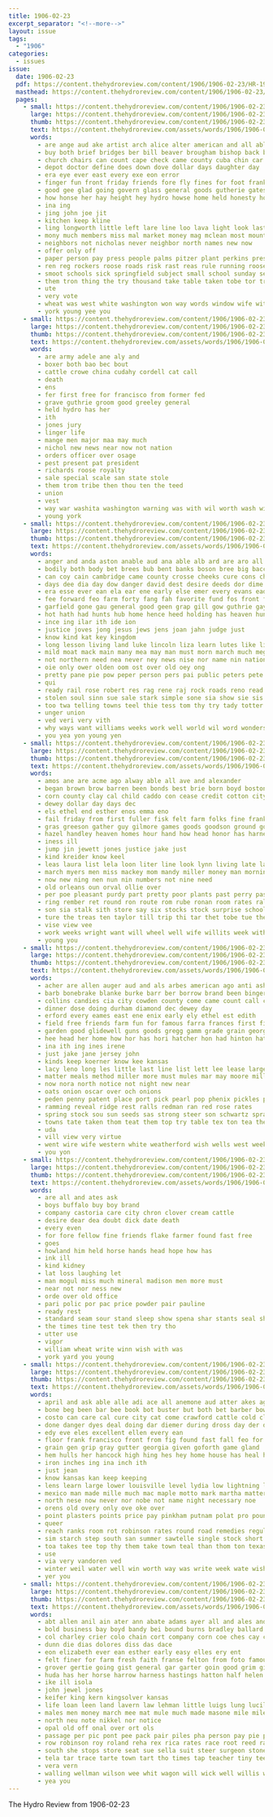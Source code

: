 ```yaml
---
title: 1906-02-23
excerpt_separator: "<!--more-->"
layout: issue
tags:
  - "1906"
categories:
  - issues
issue:
  date: 1906-02-23
  pdf: https://content.thehydroreview.com/content/1906/1906-02-23/HR-1906-02-23.pdf
  masthead: https://content.thehydroreview.com/content/1906/1906-02-23/masthead/HR-1906-02-23.jpg
  pages:
    - small: https://content.thehydroreview.com/content/1906/1906-02-23/small/HR-1906-02-23-01.jpg
      large: https://content.thehydroreview.com/content/1906/1906-02-23/large/HR-1906-02-23-01.jpg
      thumb: https://content.thehydroreview.com/content/1906/1906-02-23/thumbnails/HR-1906-02-23-01.jpg
      text: https://content.thehydroreview.com/assets/words/1906/1906-02-23/HR-1906-02-23-01.txt
      words:
        - are ange aud ake artist arch alice alter american and all able ates ali
        - buy both brief bridges ber bill beaver brougham bishop back burn business bank blue book began bills bride bon beans better been but butter
        - church chairs can count cape check came county cuba chin car come cal carty cedar con cashier christy comes clear cases change caddo center cash chair
        - depot doctor define does down dove dollar days daughter day
        - era eye ever east every exe eon error
        - finger fun front friday friends fore fly fines for foot frank from farm foraker frames former feal french fare firm folks fair full file first
        - good gee glad going govern glass general goods gutherie gates green getting
        - how honse her hay height hey hydro howse home held honesty house him had has henke
        - ina ing
        - jing john joe jit
        - kitchen keep kline
        - ling longworth little left lare line loo lava light look last low longe league life losing lad lit land linscott
        - mony much members miss mal market money mag mclean most mount mak mail mun more monday may mansion made miller mer matter many
        - neighbors not nicholas never neighbor north names new now
        - offer only off
        - paper person pay press people palms pitzer plant perkins present private plate pass port per prayer palin page poor pure pastor president pring patterson part
        - ren reg rockers roose roads risk rast reas rule running roosevelt ram rates regular room read ras
        - smoot schools sick springfield subject small school sunday senator service sant springs sup save stock station samples stones stole sever shine self surplus saturday soc stream space ship she saud see sion state send seme sat said sell satterlee short show such
        - them tron thing the try thousand take table taken tobe tor train town then thet triplett teehee trip tat ten tax toa too thie tale tom
        - ute
        - very vote
        - wheat was west white washington won way words window wife with week will well write wee wiles wedding while want wish wall
        - york young yee you
    - small: https://content.thehydroreview.com/content/1906/1906-02-23/small/HR-1906-02-23-02.jpg
      large: https://content.thehydroreview.com/content/1906/1906-02-23/large/HR-1906-02-23-02.jpg
      thumb: https://content.thehydroreview.com/content/1906/1906-02-23/thumbnails/HR-1906-02-23-02.jpg
      text: https://content.thehydroreview.com/assets/words/1906/1906-02-23/HR-1906-02-23-02.txt
      words:
        - are army adele ane aly and
        - boxer both bao bec bout
        - cattle crowe china cudahy cordell cat call
        - death
        - ens
        - fer first free for francisco from former fed
        - grave guthrie groom good greeley general
        - held hydro has her
        - ith
        - jones jury
        - linger life
        - mange men major maa may much
        - nichol new news near now not nation
        - orders officer over osage
        - pest present pat president
        - richards roose royalty
        - sale special scale san state stole
        - them trom tribe then thou ten the teed
        - union
        - vest
        - way war washita washington warning was with wil worth wash will
        - young york
    - small: https://content.thehydroreview.com/content/1906/1906-02-23/small/HR-1906-02-23-03.jpg
      large: https://content.thehydroreview.com/content/1906/1906-02-23/large/HR-1906-02-23-03.jpg
      thumb: https://content.thehydroreview.com/content/1906/1906-02-23/thumbnails/HR-1906-02-23-03.jpg
      text: https://content.thehydroreview.com/assets/words/1906/1906-02-23/HR-1906-02-23-03.txt
      words:
        - anger and anda aston anable aud ana able alb ard are aro all ata ane aires alto american alva adjutant ala ach ary ams ang ann ask awe aly america army
        - bodily both body bet brees bub bent banks boson bree big bacco begun but bible butti bee bald book business burst back bither bur busing box bis better bowels best bot been boon black bees bro blood
        - can coy cain cambridge came county crosse cheeks cure cons cha cull cea chan comes cope court cam con course company come cotting cart cot change charter credit chance cattle
        - days dee dia day dow danger david dest desire deeds dor dime done death dry down doubt
        - era esse ever ean ela ear ene early else emer every evans ead error
        - fee forward feo farm forty fang fah favorite fund fos front fort flattery few for faith forth fore fow felt fest first fall fling flesh from fea fear fie
        - garfield gone gau general good geen grap gill gow guthrie gay goes gath going
        - hot hath had hunts hub home hence heed holding has heaven hunger howe hoi heard how head harp hon him hope hes hold held hin heart house homes han
        - ince ing ilar ith ide ion
        - justice joves jong jesus jews jens joan jahn judge just
        - know kind kat key kingdom
        - long lesson living land luke lincoln liza learn lutes like lich large let leas less lock loc lis landmark law lawrence life lard left lamy lean langer lines lawton live legal love
        - mild moat mack main many mea may man must morn march much meg most marks more moral matthew mati mers manner matt mcgann mcalester messenger might made mon men mar mark miracle mission mis matter mould morning mas mare maria med messiah
        - not northern need nea never ney news nise nor name nin nation now new nay nook naar nies notice nade
        - oie only ower olden oom ost over old oey ong
        - pretty pane pie pow peper person pers pai public peters pete powell present pile plan past pierce post pleasant par pink per pale people perfect plows patch point place power prophet
        - qui
        - ready rail rose robert res rag rene raj rock roads reno read rolling robe rich rad reo rel reason red ram rica run roof rate roan
        - stolen soul sinn sue sale stark simple sone sia show sie sis sina seen sees soon saw spake sun shale sine sick swann stay send secret south sid solace sap sed seed son sin see sleep straight study say stone strike set stom stores shape stance station safe sek such seo
        - too twa telling towns teel thie tess tom thy try tady totter than tease town tong ties thee thay tal ten the ton tho tea tah tines takes terrible tex taken tan track tor teen tin thet teacher tha tee then ting thing take them tie tender
        - unger union
        - ved veri very vith
        - why ways want williams weeks work well world wil word wonders war wax whale white wily wie way washington will wile was worth words ware while with weak wrath ward went wit wate
        - you yea yon young yen
    - small: https://content.thehydroreview.com/content/1906/1906-02-23/small/HR-1906-02-23-04.jpg
      large: https://content.thehydroreview.com/content/1906/1906-02-23/large/HR-1906-02-23-04.jpg
      thumb: https://content.thehydroreview.com/content/1906/1906-02-23/thumbnails/HR-1906-02-23-04.jpg
      text: https://content.thehydroreview.com/assets/words/1906/1906-02-23/HR-1906-02-23-04.txt
      words:
        - amos ane are acme ago alway able all ave and alexander
        - began brown brow barren been bonds best brie born boyd boston but both boat business berger bas burcham bus
        - corn county clay cal child caddo con cease credit cotton city can come cour came coe charley cane carry car carly clara cutter
        - dewey dollar day days dec
        - els ethel end esther enos emma eno
        - fail friday from first fuller fisk felt farm folks fine frank fare for
        - gras greeson gather guy gilmore games goods goodson ground good gay
        - hazel handley heaven homes hour hand how head honor has harness had home house hydro
        - iness ill
        - jump jin jewett jones justice jake just
        - kind kreider know keel
        - leas laura list lela loon liter line look lynn living late last
        - march myers men miss mackey mom mandy miller money man morning more most may mer mazel moos
        - now new ning nen nun nin numbers not nine need
        - old orleans oun orval ollie over
        - per poe pleasant purdy part pretty poor plants past perry pastor proud price present philips
        - ring rember ret round ron route rom rube ronan room rates ralph rosenberger roy ready rosen
        - son sia stalk sith store say six stocks stock surprise school sick santa spring soon she smith sunday stranger soe supper senn state set stand such see shape stockton
        - ture the treas ten taylor till trip thi tar thet tobe tue then try
        - vise view vee
        - work weeks wright want will wheel well wife willits week with wile was weather woods
        - young you
    - small: https://content.thehydroreview.com/content/1906/1906-02-23/small/HR-1906-02-23-05.jpg
      large: https://content.thehydroreview.com/content/1906/1906-02-23/large/HR-1906-02-23-05.jpg
      thumb: https://content.thehydroreview.com/content/1906/1906-02-23/thumbnails/HR-1906-02-23-05.jpg
      text: https://content.thehydroreview.com/assets/words/1906/1906-02-23/HR-1906-02-23-05.txt
      words:
        - acher are allen auger aud and als arbes american ago anti ash age alas acre agent able ask all alter
        - barb bonebrake blanke burke barr ber borrow brand been binger burger bedford birdie bee burgman boise better buy barn bank best back berle butter bros brought bring bunch brank bread beaver burgess berger beats business
        - collins candies cia city cowden county come came count call coffee cee cole cicero col card colony car china cant cattle corn cash
        - dinner dose doing durham diamond dec dewey day
        - erford every eames east ene enix early ely ethel est edith
        - field free friends farm fun for famous farra frances first fine fresh few franse fitzpatrick fruits fruit fancy friday from
        - garden good glidewell guns goods gregg gamm grade grain george glass gann
        - hee head her home how hor has hori hatcher hon had hinton hatch holiday him horn hydro hosey hoar hardware hastings hope
        - ina ith ing ines irene
        - just jake jane jersey john
        - kinds keep koerner know kee kansas
        - lacy leno long les little last line list lett lee lease large like land lodge left lewis louis living loan
        - matter meals method miller more must mules mar may moore mills miles miss marsh music mon money morning many minnie mate monday moss mccool market mcgowan
        - now nora north notice not night new near
        - oats onion oscar over och onions
        - peden penny patent place port pick pearl pop phenix pickles post present price por pose perfect pure pitch portland part per pay
        - ramming reveal ridge rest ralls redman ran red rose rates
        - spring stock sou sun seeds sas strong steer son schwartz sprague sip stockton sick shear sell sister south school stand scott saturday sat sunday sale sales salt staple set see sole sese store simmons sack she settle signs smith steve said say soon snyder seed simms short sime shere snapp second
        - towns tate taken thom teat them top try table tex ton tea the teas ten trees trip town
        - uda
        - vill view very virtue
        - went wire wife western white weatherford wish wells west week wile weare want with will wellman wen weeks willing wil wheat work well was
        - you yon
    - small: https://content.thehydroreview.com/content/1906/1906-02-23/small/HR-1906-02-23-06.jpg
      large: https://content.thehydroreview.com/content/1906/1906-02-23/large/HR-1906-02-23-06.jpg
      thumb: https://content.thehydroreview.com/content/1906/1906-02-23/thumbnails/HR-1906-02-23-06.jpg
      text: https://content.thehydroreview.com/assets/words/1906/1906-02-23/HR-1906-02-23-06.txt
      words:
        - are all and ates ask
        - boys buffalo buy boy brand
        - company castoria care city chron clover cream cattle
        - desire dear dea doubt dick date death
        - every even
        - for fore fellow fine friends flake farmer found fast free
        - goes
        - howland him held horse hands head hope how has
        - ink ill
        - kind kidney
        - lat loss laughing let
        - man mogul miss much mineral madison men more must
        - near not nor ness new
        - orde over old office
        - pari polic por pac price powder pair pauline
        - ready rest
        - standard seam sour stand sleep show spena shar stants seal shoe som
        - the times tine test tek then try tho
        - utter use
        - vigor
        - william wheat write winn wish with was
        - york yard you young
    - small: https://content.thehydroreview.com/content/1906/1906-02-23/small/HR-1906-02-23-07.jpg
      large: https://content.thehydroreview.com/content/1906/1906-02-23/large/HR-1906-02-23-07.jpg
      thumb: https://content.thehydroreview.com/content/1906/1906-02-23/thumbnails/HR-1906-02-23-07.jpg
      text: https://content.thehydroreview.com/assets/words/1906/1906-02-23/HR-1906-02-23-07.txt
      words:
        - april and ask able alle adi ace all anemone aud atter akes agent are ale
        - bone beg been bar bee book bot buster but both bet barber bowels business bruce buy barn board bottle bottom boston best
        - costo can care cal cure city cat come crawford cattle cold clay car cant carn college coners cheap company
        - done danger dyes deal doing dar diemer during dross day der demand dou deep ding
        - edy eve eles excellent ellen every ean
        - floor frank francisco front from fig found fast fall feo for full foot
        - grain gen grip gray gutter georgia given goforth game gland
        - hem hulls her hancock high hing hes hey home house has heal holly hunts horse health hard hot habit heaven hand hold hay
        - iron inches ing ina inch ith
        - just jean
        - know kansas kan keep keeping
        - lens learn large lower louisville level lydia low lightning lynn lal lewis louis lance len little lam
        - mexico man made mille much mac maple motto mark martha matter mones most mate miss mons more men many mack may mass mangers matin milk mon method
        - north nese now never nor nobe not name night necessary noe
        - orens old overy only ove oke over
        - point plasters points price pay pinkham putnam polat pro pound pent prudent pleasure powder public peoria present pohlman pack proper place per pacha
        - queer
        - reach ranks room rot robinson rates round road remedies regular reason
        - sim starch step south san summer sawtelle single stock short shoe season stand sleep school side straw sho street seely stander sides stall stalls senat square shorter sample sale such sam six second
        - toa takes tee top thy them take town teal than thom ton texas too tory tine terrible till tho tam tec tae the tha thich
        - use
        - via very vandoren ved
        - winter weil water well win worth way was write week wate wish with will world while
        - yer you
    - small: https://content.thehydroreview.com/content/1906/1906-02-23/small/HR-1906-02-23-08.jpg
      large: https://content.thehydroreview.com/content/1906/1906-02-23/large/HR-1906-02-23-08.jpg
      thumb: https://content.thehydroreview.com/content/1906/1906-02-23/thumbnails/HR-1906-02-23-08.jpg
      text: https://content.thehydroreview.com/assets/words/1906/1906-02-23/HR-1906-02-23-08.txt
      words:
        - abt allen anil ain ater ann abate adams ayer all and ales andy aubrey
        - bold business bay boyd bandy bei bound burns bradley ballard broom best borough but batt bottle barr bene bangs bryan bass bell
        - col charley crier colo chain cort company corn coe ches cay cold cotton cream cattle chand caro certain can
        - dunn die dias dolores diss das dace
        - eon elizabeth ever ean esther early easy elles ery ent
        - felt finer for farm fresh faith franse felton from foto famous
        - grover gertie going gist general gar garter goin good grim given goods gave
        - huda has her horse harrow harness hastings hatton half helen hasley harry high held hike hydro haxel harold hopkins heit honey head
        - ike ill isola
        - john jewel jones
        - keifer king kern kingsolver kansas
        - life loan leen land lavern law lehman little luigs lung lucille lew
        - males men money march mee mat mule much made masone mile miles mary miller most mention myers monday
        - north neu note nikkel nor notice
        - opal old off onal over ort ols
        - passage per pic pont pee pack pair piles pha person pay pie public planter pain prag people
        - row robinson roy roland reha rex rica rates race root reed ralph room risinger
        - south she stops store seat sue sella suit steer surgeon stone sheller save sali still safe sylvester size sale stats songer sir see school sell soon say sea seed snow soi stewart speer sot standard ster
        - tela tar trace tarte town tart tho times tap teacher tiny tee tardy tiedt the tate
        - vera vern
        - walling wellman wilson wee whit wagon will wick well willis with walt west walter was
        - yea you
---
```


The Hydro Review from 1906-02-23

<!--more-->

